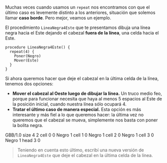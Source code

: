 Muchas veces cuando usamos un `repeat` nos encontramos con que el último caso es levemente distinto a los anteriores, situación que solemos llamar **caso borde**. Pero mejor, veamos un ejemplo.

El procedimiento `LineaNegra4Este` que te presentamos dibuja una línea negra hacia el Este dejando el cabezal **fuera de la línea**, una celda hacia el Este.

```gobstones
procedure LineaNegra4Este() {
  repeat(4) {
    Poner(Negro)
    Mover(Este)
  }
}
```

Si ahora queremos hacer que deje el cabezal en la última celda de la línea, tenemos dos opciones:

* **Mover el cabezal al Oeste luego de dibujar la línea.** Un truco medio feo, porque para funcionar necesita que haya al menos 5 espacios al Este de la posición inicial, cuando nuestra línea sólo ocupará 4.
* **Tratar el último caso de manera especial.** Esta opción es más interesante y más fiel a lo que queremos hacer: la última vez no queremos que el cabezal se mueva, simplemente nos basta con poner la bolita negra.

<gs-board>
     GBB/1.0
     size 4 2
     cell 0 0 Negro 1
     cell 1 0 Negro 1
     cell 2 0 Negro 1
     cell 3 0 Negro 1
     head 3 0
</gs-board>

> Teniendo en cuenta esto último, escribí una nueva versión de `LineaNegra4Este` que deje el cabezal en la última celda de la línea.

